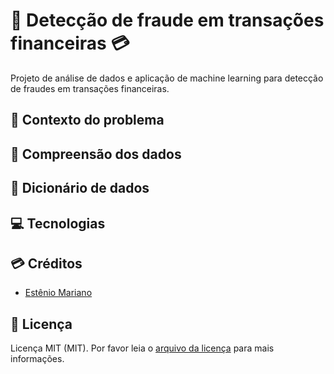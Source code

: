 # 🔎 Detecção de fraude em transações financeiras 💳

Projeto de análise de dados e aplicação de machine learning para detecção de fraudes em transações financeiras.

## 🚨 Contexto do problema

## 📃 Compreensão dos dados

## 📓 Dicionário de dados

## 💻 Tecnologias

## 💳 Créditos

- [Estênio Mariano](https://github.com/emso-exe)

## 🔖 Licença

Licença MIT (MIT). Por favor leia o [arquivo da licença](LICENSE.md) para mais informações.